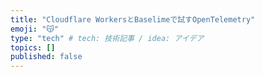 ```yaml
---
title: "Cloudflare WorkersとBaselimeで試すOpenTelemetry"
emoji: "😽"
type: "tech" # tech: 技術記事 / idea: アイデア
topics: []
published: false
---
```

